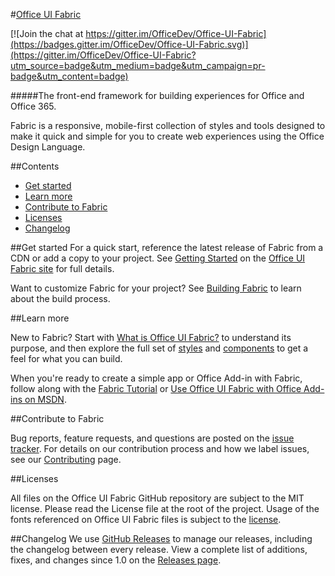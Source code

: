 #[Office UI Fabric](http://dev.office.com/fabric)

[![Join the chat at https://gitter.im/OfficeDev/Office-UI-Fabric](https://badges.gitter.im/OfficeDev/Office-UI-Fabric.svg)](https://gitter.im/OfficeDev/Office-UI-Fabric?utm_source=badge&utm_medium=badge&utm_campaign=pr-badge&utm_content=badge)

#####The front-end framework for building experiences for Office and Office 365.

Fabric is a responsive, mobile-first collection of styles and tools designed to make it quick and simple for you to create web experiences using the Office Design Language.

##Contents

- [Get started](#get-started)
- [Learn more](#learn-more)
- [Contribute to Fabric](#contribute-to-fabric)
- [Licenses](#licenses)
- [Changelog](#changelog)


##Get started
For a quick start, reference the latest release of Fabric from a CDN or add a copy to your project. See [Getting Started](http://dev.office.com/fabric/getting-started) on the [Office UI Fabric site](http://dev.office.com/fabric) for full details.

Want to customize Fabric for your project? See [Building Fabric](https://github.com/OfficeDev/Office-UI-Fabric/blob/master/ghdocs/BUILDING.md) to learn about the build process.


##Learn more

New to Fabric? Start with [What is Office UI Fabric?](http://dev.office.com/fabric/what-is-fabric) to understand its purpose, and then explore the full set of [styles](http://dev.office.com/fabric/styles) and [components](http://dev.office.com/fabric/components) to get a feel for what you can build.

When you're ready to create a simple app or Office Add-in with Fabric, follow along with the [Fabric Tutorial](https://github.com/OfficeDev/Office-UI-Fabric/blob/master/ghdocs/TUTORIAL.md) or [Use Office UI Fabric with Office Add-ins on MSDN](https://msdn.microsoft.com/EN-US/library/office/mt450443.aspx).


##Contribute to Fabric

Bug reports, feature requests, and questions are posted on the [issue tracker](https://github.com/OfficeDev/Office-UI-Fabric/issues). For details on our contribution process and how we label issues, see our [Contributing](https://github.com/OfficeDev/Office-UI-Fabric/blob/master/ghdocs/CONTRIBUTING.md) page.


##Licenses

All files on the Office UI Fabric GitHub repository are subject to the MIT license. Please read the License file at the root of the project. Usage of the fonts referenced on Office UI Fabric files is subject to the [license](http://aka.ms/fabric-font-license).


##Changelog
We use [GitHub Releases](https://github.com/blog/1547-release-your-software) to manage our releases, including the changelog between every release. View a complete list of additions, fixes, and changes since 1.0 on the [Releases page](https://github.com/OfficeDev/Office-UI-Fabric/releases).
